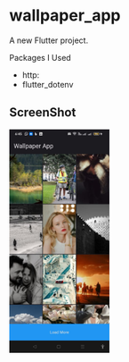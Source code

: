 # wallpaper_app

A new Flutter project.

Packages I Used

- http:
- flutter_dotenv

## ScreenShot

<img src="./Wallpaper_App.jpg" height="400">
